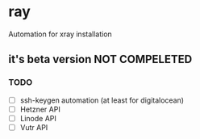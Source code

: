 # ray
Automation for xray installation

## it's beta version NOT COMPELETED

### TODO
- [ ] ssh-keygen automation (at least for digitalocean)
- [ ] Hetzner API
- [ ] Linode API
- [ ] Vutr API
